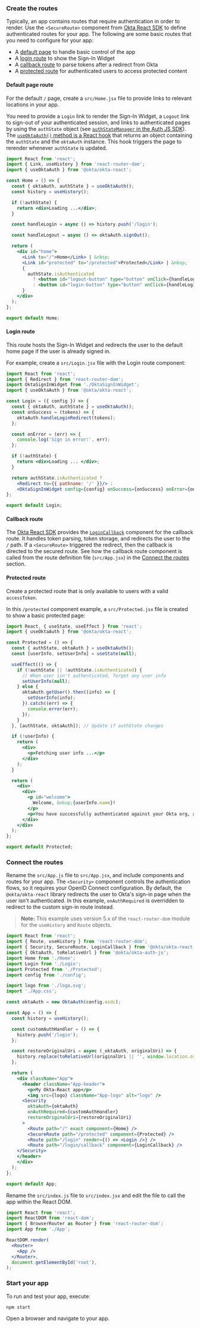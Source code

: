 ### Create the routes

Typically, an app contains routes that require authentication in order to render. Use the `<SecureRoute>` component from [Okta React SDK](https://github.com/okta/okta-react) to define authenticated routes for your app. The following are some basic routes that you need to configure for your app:

* A [default page](#default-page-route) to handle basic control of the app
* A [login route](#login-route) to show the Sign-In Widget
* A [callback route](#callback-route) to parse tokens after a redirect from Okta
* A [protected route](#protected-route) for authenticated users to access protected content

#### Default page route

For the default `/` page, create a `src/Home.jsx` file to provide links to relevant locations in your app.

You need to provide a `Login` link to render the Sign-In Widget, a `Logout` link to sign-out of your authenticated session, and links to authenticated pages by using the `authState` object (see [`authStateManager` in the Auth JS SDK](https://github.com/okta/okta-auth-js#authstatemanager)). The [`useOktaAuth()` method is a React hook](https://github.com/okta/okta-react#useoktaauth) that returns an object containing the `authState` and the `oktaAuth` instance. This hook triggers the page to rerender whenever `authState` is updated.

```jsx
import React from 'react';
import { Link, useHistory } from 'react-router-dom';
import { useOktaAuth } from '@okta/okta-react';

const Home = () => {
  const { oktaAuth, authState } = useOktaAuth();
  const history = useHistory();

  if (!authState) {
    return <div>Loading ...</div>;
  }

  const handleLogin = async () => history.push('/login');

  const handleLogout = async () => oktaAuth.signOut();

  return (
    <div id="home">
      <Link to="/">Home</Link> | &nbsp;
      <Link id="protected" to="/protected">Protected</Link> | &nbsp;
      {
        authState.isAuthenticated
          ? <button id="logout-button" type="button" onClick={handleLogout}>Logout</button>
          : <button id="login-button" type="button" onClick={handleLogin}>Login</button>
      }
    </div>
  );
};

export default Home;
```

#### Login route

This route hosts the Sign-In Widget and redirects the user to the default home page if the user is already signed in.

For example, create a `src/Login.jsx` file with the Login route component:

```jsx
import React from 'react';
import { Redirect } from 'react-router-dom';
import OktaSignInWidget from './OktaSignInWidget';
import { useOktaAuth } from '@okta/okta-react';

const Login = ({ config }) => {
  const { oktaAuth, authState } = useOktaAuth();
  const onSuccess = (tokens) => {
    oktaAuth.handleLoginRedirect(tokens);
  };

  const onError = (err) => {
    console.log('Sign in error:', err);
  };

  if (!authState) {
    return <div>Loading ... </div>;
  }

  return authState.isAuthenticated ?
    <Redirect to={{ pathname: '/' }}/> :
    <OktaSignInWidget config={config} onSuccess={onSuccess} onError={onError}/>;
};

export default Login;
```

#### Callback route

The [Okta React SDK](https://github.com/okta/okta-react) provides the [`LoginCallback`](https://github.com/okta/okta-react#logincallback) component for the callback route. It handles token parsing, token storage, and redirects the user to the `/` path. If a `<SecureRoute>` triggered the redirect, then the callback is directed to the secured route. See how the callback route component is called from the route definition file (`src/App.jsx`) in the [Connect the routes](#connect-the-routes) section.

#### Protected route

Create a protected route that is only available to users with a valid `accessToken`.

In this `/protected` component example, a `src/Protected.jsx` file is created to show a basic protected page:

```jsx
import React, { useState, useEffect } from 'react';
import { useOktaAuth } from '@okta/okta-react';

const Protected = () => {
  const { authState, oktaAuth } = useOktaAuth();
  const [userInfo, setUserInfo] = useState(null);

  useEffect(() => {
    if (!authState || !authState.isAuthenticated) {
      // When user isn't authenticated, forget any user info
      setUserInfo(null);
    } else {
      oktaAuth.getUser().then((info) => {
        setUserInfo(info);
      }).catch((err) => {
        console.error(err);
      });
    }
  }, [authState, oktaAuth]); // Update if authState changes

  if (!userInfo) {
    return (
      <div>
        <p>Fetching user info ...</p>
      </div>
    );
  }

  return (
    <div>
      <div>
        <p id="welcome">
          Welcome, &nbsp;{userInfo.name}!
        </p>
        <p>You have successfully authenticated against your Okta org, and have been redirected back to this application.</p>
      </div>
    </div>
  );
};

export default Protected;
```

### Connect the routes

Rename the `src/App.js` file to `src/App.jsx`, and include components and routes for your app. The `<Security>` component controls the authentication flows, so it requires your OpenID Connect configuration. By default, the `@okta/okta-react` library redirects the user to Okta's sign-in page when the user isn't authenticated. In this example, `onAuthRequired` is overridden to redirect to the custom sign-in route instead.

> **Note:** This example uses version 5.x of the `react-router-dom` module for the `useHistory` and `Route` objects.

```jsx
import React from 'react';
import { Route, useHistory } from 'react-router-dom';
import { Security, SecureRoute, LoginCallback } from '@okta/okta-react';
import { OktaAuth, toRelativeUrl } from '@okta/okta-auth-js';
import Home from './Home';
import Login from './Login';
import Protected from './Protected';
import config from './config';

import logo from './logo.svg';
import './App.css';

const oktaAuth = new OktaAuth(config.oidc);

const App = () => {
  const history = useHistory();

  const customAuthHandler = () => {
    history.push('/login');
  };

  const restoreOriginalUri = async (_oktaAuth, originalUri) => {
    history.replace(toRelativeUrl(originalUri || '', window.location.origin));
  };

  return (
    <div className="App">
      <header className="App-header">
        <p>My Okta-React app</p>
        <img src={logo} className="App-logo" alt="logo" />
      <Security
        oktaAuth={oktaAuth}
        onAuthRequired={customAuthHandler}
        restoreOriginalUri={restoreOriginalUri}
      >
        <Route path="/" exact component={Home} />
        <SecureRoute path="/protected" component={Protected} />
        <Route path="/login" render={() => <Login />} />
        <Route path="/login/callback" component={LoginCallback} />
    </Security>
    </header>
    </div>
  );
};

export default App;
```

Rename the `src/index.js` file to `src/index.jsx` and edit the file to call the app within the React DOM.

```jsx
import React from 'react';
import ReactDOM from 'react-dom';
import { BrowserRouter as Router } from 'react-router-dom';
import App from './App';

ReactDOM.render(
  <Router>
    <App />
  </Router>,
  document.getElementById('root'),
);
```

### Start your app

To run and test your app, execute:

```bash
npm start
```

Open a browser and navigate to your app.
